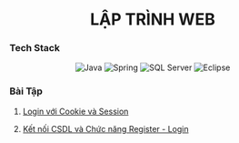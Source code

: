 <h1 align="center">LẬP TRÌNH WEB</h1>

### Tech Stack

<p align="center">
  <img alt="Java" src="https://img.shields.io/badge/Java-ED8B00?style=for-the-badge&logo=java&logoColor=white" />
  <img alt="Spring" src="https://img.shields.io/badge/Spring-6DB33F?style=for-the-badge&logo=spring&logoColor=white" />
  <img alt="SQL Server" src="https://img.shields.io/badge/SQL%20Server-CC2927?style=for-the-badge&logo=microsoft%20sql%20server&logoColor=white" />
  <img alt="Eclipse" src="https://img.shields.io/badge/Eclipse-2C2255?style=for-the-badge&logo=eclipse&logoColor=white" />
</p>

### Bài Tập
1. [Login với Cookie và Session](https://github.com/ltaamlee/Web-Programming/tree/c86721d4be010374913f9002416a4be78cfa775a/BUOI2/BTChuong2)

2. [Kết nối CSDL và Chức năng Register - Login](https://github.com/ltaamlee/Web-Programming/tree/c86721d4be010374913f9002416a4be78cfa775a/BUOI3/BTChuong3)


